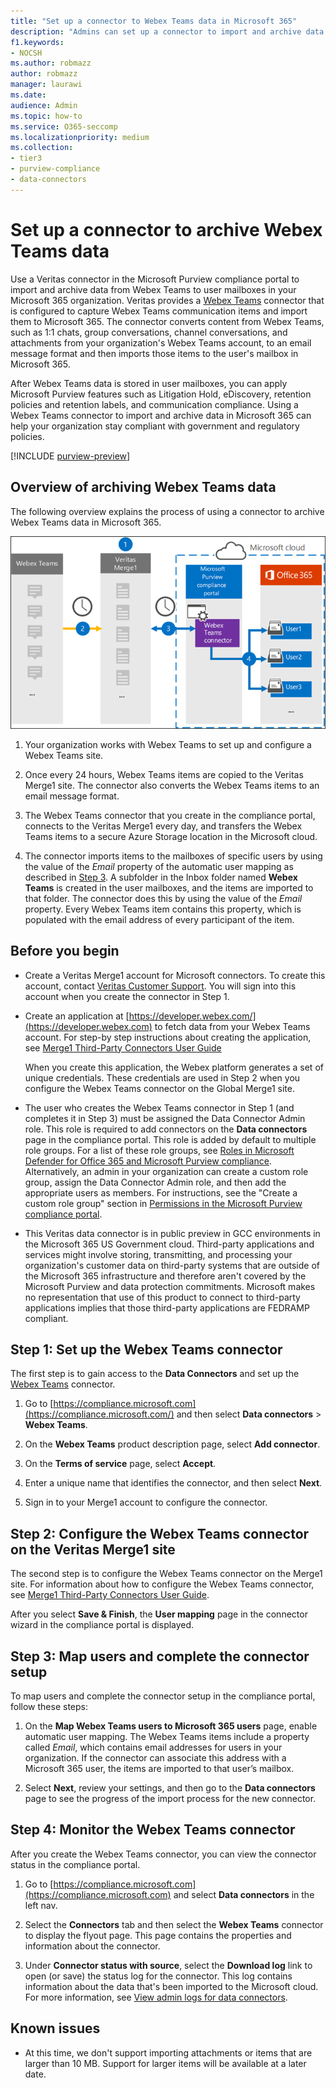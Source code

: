 ```yaml
---
title: "Set up a connector to Webex Teams data in Microsoft 365"
description: "Admins can set up a connector to import and archive data from Veritas's Webex Teams connector in Microsoft 365. This connector lets you archive data from third-party data sources in Microsoft 365 so you can use compliance features such as legal hold, content search, and retention policies to manage your organization's third-party data."
f1.keywords:
- NOCSH
ms.author: robmazz
author: robmazz
manager: laurawi
ms.date: 
audience: Admin
ms.topic: how-to
ms.service: O365-seccomp
ms.localizationpriority: medium
ms.collection:
- tier3
- purview-compliance
- data-connectors
---
```


# Set up a connector to archive Webex Teams data

Use a Veritas connector in the Microsoft Purview compliance portal to import and archive data from Webex Teams to user mailboxes in your Microsoft 365 organization. Veritas provides a [Webex Teams](https://globanet.com/webex-teams/) connector that is configured to capture Webex Teams communication items and import them to Microsoft 365. The connector converts content from Webex Teams, such as 1:1 chats, group conversations, channel conversations, and attachments from your organization's Webex Teams account, to an email message format and then imports those items to the user's mailbox in Microsoft 365.

After Webex Teams data is stored in user mailboxes, you can apply Microsoft Purview features such as Litigation Hold, eDiscovery, retention policies and retention labels, and communication compliance. Using a Webex Teams connector to import and archive data in Microsoft 365 can help your organization stay compliant with government and regulatory policies.

[!INCLUDE [purview-preview](../includes/purview-preview.md)]

## Overview of archiving Webex Teams data

The following overview explains the process of using a connector to archive Webex Teams data in Microsoft 365.

![Archiving workflow for Webex Teams data.](../media/WebexTeamsConnectorWorkflow.png)

1. Your organization works with Webex Teams to set up and configure a Webex Teams site.

2. Once every 24 hours, Webex Teams items are copied to the Veritas Merge1 site. The connector also converts the Webex Teams items to an email message format.

3. The Webex Teams connector that you create in the compliance portal, connects to the Veritas Merge1 every day, and transfers the Webex Teams items to a secure Azure Storage location in the Microsoft cloud.

4. The connector imports items to the mailboxes of specific users by using the value of the *Email* property of the automatic user mapping as described in [Step 3](#step-3-map-users-and-complete-the-connector-setup). A subfolder in the Inbox folder named **Webex Teams** is created in the user mailboxes, and the items are imported to that folder. The connector does this by using the value of the *Email* property. Every Webex Teams item contains this property, which is populated with the email address of every participant of the item.

## Before you begin

- Create a Veritas Merge1 account for Microsoft connectors. To create this account, contact [Veritas Customer Support](https://globanet.com/ms-connectors-contact). You will sign into this account when you create the connector in Step 1.

- Create an application at [https://developer.webex.com/](https://developer.webex.com) to fetch data from your Webex Teams account. For step-by step instructions about creating the application, see [Merge1 Third-Party Connectors User Guide](https://docs.ms.merge1.globanetportal.com/Merge1%20Third-Party%20Connectors%20Webex%20Teams%20User%20Guide%20.pdf)

   When you create this application, the Webex platform generates a set of unique credentials. These credentials are used in Step 2 when you configure the Webex Teams connector on the Global Merge1 site.

- The user who creates the Webex Teams connector in Step 1 (and completes it in Step 3) must be assigned the Data Connector Admin role. This role is required to add connectors on the **Data connectors** page in the compliance portal. This role is added by default to multiple role groups. For a list of these role groups, see [Roles in Microsoft Defender for Office 365 and Microsoft Purview compliance](../security/office-365-security/scc-permissions.md#roles-in-microsoft-defender-for-office-365-and-microsoft-purview-compliance). Alternatively, an admin in your organization can create a custom role group, assign the Data Connector Admin role, and then add the appropriate users as members. For instructions, see the "Create a custom role group" section in [Permissions in the Microsoft Purview compliance portal](microsoft-365-compliance-center-permissions.md#create-a-custom-role-group).

- This Veritas data connector is in public preview in GCC environments in the Microsoft 365 US Government cloud. Third-party applications and services might involve storing, transmitting, and processing your organization's customer data on third-party systems that are outside of the Microsoft 365 infrastructure and therefore aren't covered by the Microsoft Purview and data protection commitments. Microsoft makes no representation that use of this product to connect to third-party applications implies that those third-party applications are FEDRAMP compliant.

## Step 1: Set up the Webex Teams connector

The first step is to gain access to the **Data Connectors** and set up the [Webex Teams](https://globanet.com/webex-teams/) connector.

1. Go to [https://compliance.microsoft.com](https://compliance.microsoft.com/) and then select **Data connectors** > **Webex Teams**.

2. On the **Webex Teams** product description page, select **Add connector**.

3. On the **Terms of service** page, select **Accept**.

4. Enter a unique name that identifies the connector, and then select **Next**.

5. Sign in to your Merge1 account to configure the connector.

## Step 2: Configure the Webex Teams connector on the Veritas Merge1 site

The second step is to configure the Webex Teams connector on the Merge1 site. For information about how to configure the Webex Teams connector, see [Merge1 Third-Party Connectors User Guide](https://docs.ms.merge1.globanetportal.com/Merge1%20Third-Party%20Connectors%20Webex%20Teams%20User%20Guide%20.pdf).

After you select **Save & Finish**, the **User mapping** page in the connector wizard in the compliance portal is displayed.

## Step 3: Map users and complete the connector setup

To map users and complete the connector setup in the compliance portal, follow these steps:

1. On the **Map Webex Teams users to Microsoft 365 users** page, enable automatic user mapping. The Webex Teams items include a property called *Email*, which contains email addresses for users in your organization. If the connector can associate this address with a Microsoft 365 user, the items are imported to that user’s mailbox.

2. Select **Next**, review your settings, and then go to the **Data connectors** page to see the progress of the import process for the new connector.

## Step 4: Monitor the Webex Teams connector

After you create the Webex Teams connector, you can view the connector status in the compliance portal.

1. Go to [https://compliance.microsoft.com](https://compliance.microsoft.com) and select **Data connectors** in the left nav.

2. Select the **Connectors** tab and then select the **Webex Teams** connector to display the flyout page. This page contains the properties and information about the connector.

3. Under **Connector status with source**, select the **Download log** link to open (or save) the status log for the connector. This log contains information about the data that's been imported to the Microsoft cloud. For more information, see [View admin logs for data connectors](data-connector-admin-logs.md).

## Known issues

- At this time, we don't support importing attachments or items that are larger than 10 MB. Support for larger items will be available at a later date.
